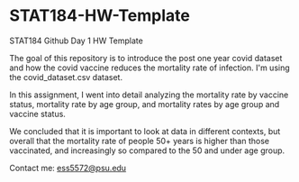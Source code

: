 # STAT184-HW-Template
 STAT184 Github Day 1 HW Template

The goal of this repository is to introduce the post one year covid dataset and how the covid vaccine reduces the mortality rate of infection. I'm using the covid_dataset.csv dataset.

In this assignment, I went into detail analyzing the mortality rate by vaccine status, mortality rate by age group, and mortality rates by age group and vaccine status.

We concluded that it is important to look at data in different contexts, but overall that the mortality rate of people 50+ years is higher than those vaccinated, and increasingly so compared to the 50 and under age group.

Contact me:
ess5572@psu.edu
